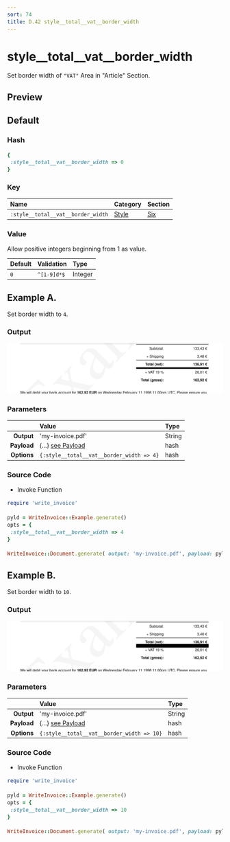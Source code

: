 ```yaml
---
sort: 74
title: D.42 style__total__vat__border_width
---
```

# style__total__vat__border_width

Set border width of `"VAT"` Area in "Article" Section.


## Preview

<div >
    <canvas id='canvas' search=':style__total__vat__border_width' palette='option_detail'></canvas>
</div>
<script src="../assets/js/marker.js"></script>  

 
## Default

### Hash

```ruby
{
 :style__total__vat__border_width => 0
} 
```

### Key

| **Name** | **Category** | **Section** |
| :--- | :--- | :--- |
| ```:style__total__vat__border_width``` |  [Style](./#style) | [Six](/sections/six) |

### Value

Allow positive integers beginning from 1 as value.

| **Default**| **Validation**| **Type** |
| :--- | :--- | :--- |
| ```0``` | ```^[1-9]d*$``` | Integer |

## Example A.

Set border width to `4`.

### Output

<img src="../assets/images/options/style__total__vat__border_width--a.png">



### Parameters

| | **Value** | **Type** |
|------:|:------|:------|
| **Output** | 'my-invoice.pdf' | String |
| **Payload** | {...} [see Payload](../payload) | hash |
| **Options** | ```{:style__total__vat__border_width => 4}``` | hash |


### Source Code

* Invoke Function

```ruby
require 'write_invoice'
 
pyld = WriteInvoice::Example.generate()
opts = {
 :style__total__vat__border_width => 4
}
 
WriteInvoice::Document.generate( output: 'my-invoice.pdf', payload: pyld, options: opts )

```

## Example B.

Set border width to `10`.

### Output

<img src="../assets/images/options/style__total__vat__border_width--b.png">



### Parameters

| | **Value** | **Type** |
|------:|:------|:------|
| **Output** | 'my-invoice.pdf' | String |
| **Payload** | {...} [see Payload](../payload) | hash |
| **Options** | ```{:style__total__vat__border_width => 10}``` | hash |


### Source Code

* Invoke Function

```ruby
require 'write_invoice'
 
pyld = WriteInvoice::Example.generate()
opts = {
 :style__total__vat__border_width => 10
}
 
WriteInvoice::Document.generate( output: 'my-invoice.pdf', payload: pyld, options: opts )

```

